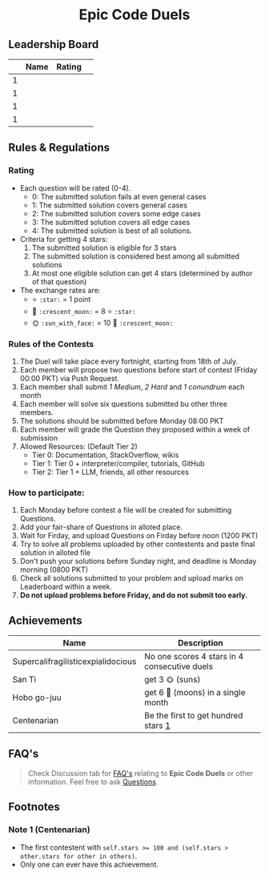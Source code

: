 # <p align="center">Epic Code Duels</p>

## Leadership Board
|      | Name | Rating |      |
| ---: | :--- | -----: | :--- |
|    1 |      |        |      |
|    1 |      |        |      |
|    1 |      |        |      |
|    1 |      |        |      |


## Rules & Regulations

### Rating
- Each question will be rated (0-4).
    - 0: The submitted solution fails at even general cases
    - 1: The submitted solution covers general cases
    - 2: The submitted solution covers some edge cases
    - 3: The submitted solution covers all edge cases
    - 4: The submitted solution is best of all solutions.
- Criteria for getting 4 stars:
    1. The submitted solution is eligible for 3 stars
    2. The submitted solution is considered best among all submitted solutions
    3. At most one eligible solution can get 4 stars (determined by author of that question)
- The exchange rates are:
    - ⭐ `:star:`          = 1 point
    - 🌙 `:crescent_moon:` = 8 ⭐ `:star:` 
    - 🌞 `:sun_with_face:` = 10 🌙 `:crescent_moon:` 

### Rules of the Contests
1. The Duel will take place every fortnight, starting from 18th of July.
2. Each member will propose two questions before start of contest (Friday 00:00 PKT) via Push Request.
3. Each member shall submit _1 Medium_, _2 Hard_ and _1 conundrum_ each month
4. Each member will solve six questions submitted bu other three members.
5. The solutions should be submitted before Monday 08:00 PKT
6. Each member will grade the Question they proposed within a week of submission
7. Allowed Resources: (Default Tier 2)
    - Tier 0: Documentation, StackOverflow, wikis
    - Tier 1: Tier 0 + interpreter/compiler, tutorials, GitHub
    - Tier 2: Tier 1 + LLM, friends, all other resources

### How to participate:
1. Each Monday before contest a file will be created for submitting Questions.
2. Add your fair-share of Questions in alloted place.
3. Wait for Firday, and upload Questions on Firday before noon (1200 PKT)
4. Try to solve all problems uploaded by other contestents and paste final solution in alloted file
5. Don't push your solutions before Sunday night, and deadline is Monday morning (0800 PKT)
6. Check all solutions submitted to your problem and upload marks on Leaderboard within a week.
7. **Do not upload problems before Friday, and do not submit too early.**

## Achievements
| Name                               | Description                                                |
| ---------------------------------- | ---------------------------------------------------------- |
| Supercalifragilisticexpialidocious | No one scores 4 stars in 4 consecutive duels               |
| San Ti                             | get 3 🌞 (suns)                                             |
| Hobo go-juu                        | get 6 🌙 (moons) in a single month                          |
| Centenarian                        | Be the first to get hundred stars [1](#note-1-centenarian) |


## FAQ's

> Check Discussion tab for [FAQ's](https://github.com/nyx-4/Nyx-Scripts/discussions/2) relating to **Epic Code Duels** or other information. Feel free to ask [Questions](https://github.com/nyx-4/Nyx-Scripts/discussions/categories/q-a).


## Footnotes
### Note 1 (Centenarian)
- The first contestent with `self.stars >= 100 and (self.stars > other.stars for other in others)`.
- Only one can ever have this achievement.

